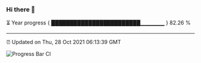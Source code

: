### Hi there 👋

⏳ Year progress { ████████████████████████▁▁▁▁▁▁ } 82.26 %

---

⏰ Updated on Thu, 28 Oct 2021 06:13:39 GMT

![Progress Bar CI](https://github.com/liununu/liununu/workflows/Progress%20Bar%20CI/badge.svg)
